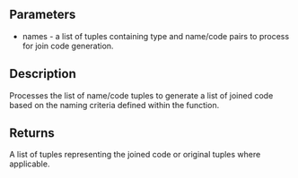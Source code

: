 ## Parameters

- names - a list of tuples containing type and name/code pairs to process for join code generation.

## Description
Processes the list of name/code tuples to generate a list of joined code based on the naming criteria defined within the function.

## Returns
A list of tuples representing the joined code or original tuples where applicable.